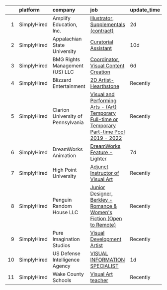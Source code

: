 

|    | platform    | company                            | job                                                                                                                                                                                                   | update_time   | location        |
|---:|:------------|:-----------------------------------|:------------------------------------------------------------------------------------------------------------------------------------------------------------------------------------------------------|:--------------|:----------------|
|  1 | SimplyHired | Amplify Education, Inc.            | [Illustrator, Supplementals (contract)](https://www.simplyhired.com/job/ZwRwWb3B6fNs_HQBfsP1sM6bBBGH-zG-1SfYeNseJBwSCG3Q8Rq6LA?q=visual+art)                                                          | 2d            | Remote          |
|  2 | SimplyHired | Appalachian State University       | [Curatorial Assistant](https://www.simplyhired.com/job/3NKsDKs0jJHmsbQahHbqYV9XH1C0x6wghEzUmKsRmodeVInlcZpLvg?q=visual+art)                                                                           | 10d           | Boone, NC       |
|  3 | SimplyHired | BMG Rights Management (US) LLC     | [Coordinator, Visual Content Creation](https://www.simplyhired.com/job/XzmH3wUbhHmarEp6lQxduWJLyutvMaXgaQhpdIfz8c00_WIX8b_DNw?q=visual+art)                                                           | 6d            | Nashville, TN   |
|  4 | SimplyHired | Blizzard Entertainment             | [2D Artist- Hearthstone](https://www.simplyhired.com/job/SpjQg9-PvboofN0JlAeM71jaQH3HpN8een9NhJPNcE2GrJiS1WEs9A?q=visual+art)                                                                         | Recently      | Irvine, CA      |
|  5 | SimplyHired | Clarion University of Pennsylvania | [Visual and Performing Arts - (Art) Temporary Full-time or Temporary Part-time Pool 2019 - 2022](https://www.simplyhired.com/job/hHilzNhiXUBBNnSsJD618yLtxNUSZQXo29-sMNH2yjIuR3vOblX-xg?q=visual+art) | Recently      | Clarion, PA     |
|  6 | SimplyHired | DreamWorks Animation               | [DreamWorks Feature - Lighter](https://www.simplyhired.com/job/lp5p-ElskISv4cSkmTBqBu8tWb2ROfGFgX3ACQ6MvUsZQNV2oMxtqA?q=visual+art)                                                                   | 7d            | Glendale, CA    |
|  7 | SimplyHired | High Point University              | [Adjunct Instructor of Visual Art](https://www.simplyhired.com/job/ixv9k5fr71x-biEB2JEsSfrT3dbYye3a23eqvHR3h92G6N93_p6bMg?q=visual+art)                                                               | Recently      | High Point, NC  |
|  8 | SimplyHired | Penguin Random House LLC           | [Junior Designer, Berkley - Romance & Women's Fiction (Open to Remote)](https://www.simplyhired.com/job/e-M6bIy7hNG8D7RCDzvErkVXiLlxogT7sQmaaI_0ULuMb6nELsGghw?q=visual+art)                          | Recently      | New York, NY    |
|  9 | SimplyHired | Pure Imagination Studios           | [Visual Development Artist](https://www.simplyhired.com/job/u3Ce0qDkoB4jPujFyWA_pOjySvkBJ7SmBclJFkATwkjx3a0XU_1R2g?q=visual+art)                                                                      | Recently      | Van Nuys, CA    |
| 10 | SimplyHired | US Defense Intelligence Agency     | [VISUAL INFORMATION SPECIALIST](https://www.simplyhired.com/job/0JgCWotQWY-ABNbhX54F6p-xH5O7HGYJv0-7n71VbpzmPYIgu2ymPQ?q=visual+art)                                                                  | 1d            | Oahu Island, HI |
| 11 | SimplyHired | Wake County Schools                | [Visual Art teacher](https://www.simplyhired.com/job/ONdhPMJl9UzvXjABJhYmc_llZ7vDiD3U3wkZLIZ0TJPF8y9-ee5NJw?q=visual+art)                                                                             | Recently      | Wendell, NC     |